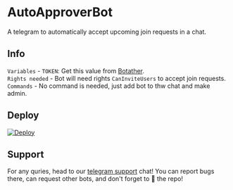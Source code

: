 # AutoApproverBot
A telegram to automatically accept upcoming join requests in a chat.

## Info
`Variables` - `TOKEN`: Get this value from [Botather](https://t.me/botfather).\
`Rights needed` - Bot will need rights `CanInviteUsers` to accept join requests.\
`Commands` - No command is needed, just add bot to thw chat and make admin.

## Deploy
[![Deploy](https://www.herokucdn.com/deploy/button.svg)](https://heroku.com/deploy)

## Support 
For any quries, head to our [telegram support](https://t.me/userchatroom) chat!
You can report bugs there, can request other bots, and don't forget to 🌟 the repo!

